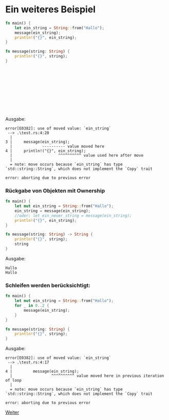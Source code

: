 # Ein weiteres Beispiel

```Rust
fn main() {
    let ein_string = String::from("Hallo");
    message(ein_string);
    println!("{}", ein_string);
}

fn message(string: String) {
    println!("{}", string);
}
```
<dl>
<br><br><br><br><br><br><br><br>
</dl>

Ausgabe:
```
error[E0382]: use of moved value: `ein_string`
 --> .\test.rs:4:20
  |
3 |     message(ein_string);
  |             ---------- value moved here
4 |     println!("{}", ein_string);
  |                    ^^^^^^^^^^ value used here after move
  |
  = note: move occurs because `ein_string` has type `std::string::String`, which does not implement the `Copy` trait

error: aborting due to previous error
```

### Rückgabe von Objekten mit Ownership

```Rust
fn main() {
    let mut ein_string = String::from("Hallo");
    ein_string = message(ein_string);
    //oder: let ein_neuer_string = message(ein_string);
    println!("{}", ein_string);
}

fn message(string: String) -> String {
    println!("{}", string);
    string
}
```

Ausgabe:
```
Hallo
Hallo
```

### Schleifen werden berücksichtigt:

```Rust
fn main() {
    let mut ein_string = String::from("Hallo");
    for _ in 0..2 {
        message(ein_string);
    }
}

fn message(string: String) {
    println!("{}", string);
}
```

Ausgabe:
```
error[E0382]: use of moved value: `ein_string`
 --> .\test.rs:4:17
  |
4 |         message(ein_string);
  |                 ^^^^^^^^^^ value moved here in previous iteration of loop
  |
  = note: move occurs because `ein_string` has type `std::string::String`, which does not implement the `Copy` trait

error: aborting due to previous error
```

[Weiter](https://github.com/mpdrescher/pottcpp-rust-vortrag/blob/master/slides/ownership/ownership5.md)
